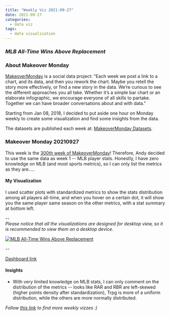 ```yaml
---
title: "Weekly Viz 2021-09-27"
date: 2021-09-27
categories:
  - data viz
tags:
  - data visualization
---
```


### *MLB All-Time Wins Above Replacement*


### About Makeover Monday

[MakeoverMonday](http://www.makeovermonday.co.uk/) is a social data project:
"Each week we post a link to a chart, and its data, and then you rework the chart.
Maybe you retell the story more effectively, or find a new story in the data.
We’re curious to see the different approaches you all take. Whether it’s a simple bar chart or an elaborate infographic, we encourage everyone of all skills to partake.
Together we can have broader conversations about and with data."

Starting from Jan 08, 2018, I decided to put aside one hour on Monday weekly to create some visualization and find some insights from the data.

The datasets are published each week at: [MakeoverMonday Datasets](http://www.makeovermonday.co.uk/data/).

### Makeover Monday 20210927

This week is the [300th week of MakeoverMonday](https://twitter.com/vizwizbi?lang=en)! Therefore, Andy decided to use the same data as week 1 -- MLB player stats. Honestly, I have zero knowledge on MLB (and most sports metrics), so I can only list the metrics as they are.....

#### My Visualization

I used scatter plots with standardized metrics to show the stats distribution among all players all-time, and when you hover on a certain dot, it will show you the same player same season on the other metrics, with a stat summary at bottom left.  

--  
*Please notice that all the visualizations are designed for desktop view, so it is recommended to view them on a desktop device.*  

<div class='tableauPlaceholder' id='viz1632803334522' style='position: relative'>
  <noscript><a href='#'>
    <img alt='MLB All-Time Wins Above Replacement ' src='https:&#47;&#47;public.tableau.com&#47;static&#47;images&#47;Ma&#47;MakeOverMonday20210927MLBAll-TimeWinsAboveReplacement&#47;MLBAll-TimeWinsAboveReplacement&#47;1_rss.png' style='border: none' />
    </a></noscript>
  <object class='tableauViz'  style='display:none;'>
    <param name='host_url' value='https%3A%2F%2Fpublic.tableau.com%2F' />
    <param name='embed_code_version' value='3' />
    <param name='site_root' value='' />
    <param name='name' value='MakeOverMonday20210927MLBAll-TimeWinsAboveReplacement&#47;MLBAll-TimeWinsAboveReplacement' />
    <param name='tabs' value='no' />
    <param name='toolbar' value='yes' />
    <param name='static_image' value='https:&#47;&#47;public.tableau.com&#47;static&#47;images&#47;Ma&#47;MakeOverMonday20210927MLBAll-TimeWinsAboveReplacement&#47;MLBAll-TimeWinsAboveReplacement&#47;1.png' />
    <param name='animate_transition' value='yes' />
    <param name='display_static_image' value='yes' />
    <param name='display_spinner' value='yes' />
    <param name='display_overlay' value='yes' />
    <param name='display_count' value='yes' />
    <param name='language' value='en-US' />
  </object></div>            
  <script type='text/javascript'>          
  var divElement = document.getElementById('viz1632803334522');    
  var vizElement = divElement.getElementsByTagName('object')[0];            
  if ( divElement.offsetWidth > 800 ) { vizElement.style.width='800px';vizElement.style.height='627px';} else if ( divElement.offsetWidth > 500 ) { vizElement.style.width='800px';vizElement.style.height='627px';} else { vizElement.style.width='100%';vizElement.style.height='727px';}      
  var scriptElement = document.createElement('script');         
  scriptElement.src = 'https://public.tableau.com/javascripts/api/viz_v1.js';          
  vizElement.parentNode.insertBefore(scriptElement, vizElement);       
</script>
  
--  

[Dashboard link](https://public.tableau.com/views/MakeOverMonday20210927MLBAll-TimeWinsAboveReplacement/MLBAll-TimeWinsAboveReplacement?:language=en-US&:display_count=n&:origin=viz_share_link)
  
#### Insights
* With very limited knowledge on MLB stats, I can only comment on the distribution of the metrics -- looks like RAR and RBR are left-skewed (higher points density after standardization), Trpg is more of a uniform distribution, while the others are more normally distributed.  
  

*Follow [this link](https://yudong-94.github.io/personal-website/project/WeeklyViz2021/) to find more weekly vizzes :)*